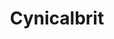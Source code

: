 ---
title: Cynicalbrit
crosslinks:
- JonTron
- pcgaming
- Destiny
- LivestreamFail
- AskReddit
- roguelikes
- IAmA
- GameDealsMeta
- 2meirl4meirl
- pcmasterrace
- AskThe_Donald
- paradoxplaza
- gaming
- lewronggeneration
- gamedev
- GameSpot
- PUBATTLEGROUNDS
- UnexpectedDS9
- AdviceAnimals
---